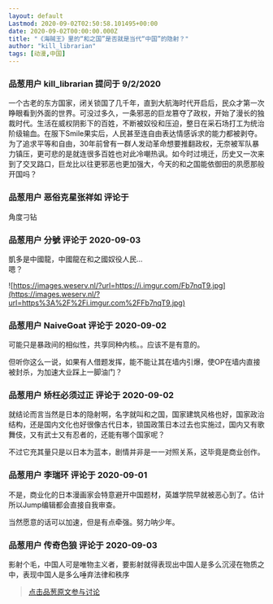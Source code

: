 ```yaml
---
layout: default
Lastmod: 2020-09-02T02:50:58.101495+00:00
date: 2020-09-02T00:00:00.000Z
title: "《海贼王》里的“和之国”是否就是当代“中国”的隐射？"
author: "kill_librarian"
tags: [动漫,中国]
---
```



### 品葱用户 **kill_librarian** 提问于 9/2/2020
    
一个古老的东方国家，闭关锁国了几千年，直到大航海时代开启后，民众才第一次睁眼看到外面的世界。可没过多久，一条邪恶的巨龙篡夺了政权，开始了漫长的独裁时代。生活在威权阴影下的百姓，不断被奴役和压迫，整日在采石场打工为统治阶级输血。在服下Smile果实后，人民甚至连自由表达情感诉求的能力都被剥夺。为了追求平等和自由，30年前曾有一群人发动革命想要推翻政权，无奈被军队暴力镇压，更可悲的是就连很多百姓也对此冷嘲热讽。如今时过境迁，历史又一次来到了交叉路口，巨龙比以往更邪恶也更加强大，今天的和之国能依御田的夙愿那般开国吗？
    
                

### 品葱用户 **恶俗克星张祥如** 评论于 
        
角度刁钻
        
                

### 品葱用户 **分號** 评论于 2020-09-03
        
凱多是中國龍，中國龍在和之國奴役人民...  
嗯？  
  
![https://images.weserv.nl/?url=https://i.imgur.com/Fb7nqT9.jpg](https://images.weserv.nl/?url=https%3A%2F%2Fi.imgur.com%2FFb7nqT9.jpg)
        
                

### 品葱用户 **NaiveGoat** 评论于 2020-09-02
        
可能只是暴政间的相似性，共享同种内核。。应该不是有意的。  
  
但听你这么一说，如果有人借题发挥，能不能让其在墙内引爆，使OP在墙内直接被封杀，为加速大业踩上一脚油门？
        
                

### 品葱用户 **矫枉必须过正** 评论于 2020-09-02
        
就结论而言当然是日本的隐射啊，名字就叫和之国，国家建筑风格也好，国家政治结构，还是国内文化也好很像古代日本，锁国政策日本过去也实施过，国内又有歌舞伎，又有武士又有忍者的，还能有哪个国家呢？  
  
不过它充其量只是以日本为蓝本，剧情并非是一一对照关系，这毕竟是商业创作。
        
                

### 品葱用户 **李瑞环** 评论于 2020-09-01
        
不是，商业化的日本漫画家会特意避开中国题材，英雄学院早就被恶心到了。估计所以Jump编辑都会直接自我审查。  
  
当然愿意的话可以加速，但是有点牵强。努力呐少年。
        
                

### 品葱用户 **传奇色狼** 评论于 2020-09-03
        
影射个毛，中国人可是唯物主义者，要影射就得表现出中国人是多么沉浸在物质之中，表现中国人是多么唾弃法律和秩序
        
                





> [点击品葱原文参与讨论](https://pincong.rocks/question/30532)

